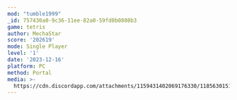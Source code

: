 ```yaml
---
mod: "tumble1999"
_id: 757430a0-9c36-11ee-82a0-59fd0b0808b3
game: tetris
author: MechaStar
score: '202619'
mode: Single Player
level: '1'
date: '2023-12-16'
platform: PC
method: Portal
media: >-
  https://cdn.discordapp.com/attachments/1159431402069176330/1185630151887835256/image.png
---
```


